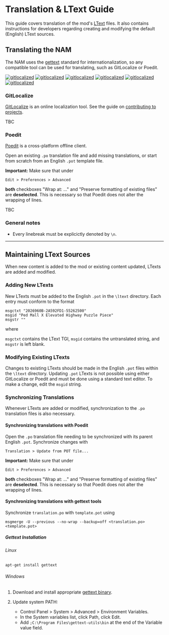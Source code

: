 # Translation & LText Guide

This guide covers translation of the mod's [LText](https://wiki.sc4devotion.com/index.php?title=LTEXT) files.  It also contains instructions for developers regarding creating and modifying the default (English) LText sources.

## Translating the NAM

The NAM uses the [gettext](https://en.wikipedia.org/wiki/Gettext) standard for internationalization,
so any compatible tool can be used for translating, such as GitLocalize or Poedit.

[![gitlocalized ](https://gitlocalize.com/repo/8289/de/badge.svg)](https://gitlocalize.com/repo/8289/de?utm_source=badge)
[![gitlocalized ](https://gitlocalize.com/repo/8289/fr/badge.svg)](https://gitlocalize.com/repo/8289/fr?utm_source=badge)
[![gitlocalized ](https://gitlocalize.com/repo/8289/it/badge.svg)](https://gitlocalize.com/repo/8289/it?utm_source=badge)
[![gitlocalized ](https://gitlocalize.com/repo/8289/ja/badge.svg)](https://gitlocalize.com/repo/8289/ja?utm_source=badge)
[![gitlocalized ](https://gitlocalize.com/repo/8289/nl/badge.svg)](https://gitlocalize.com/repo/8289/nl?utm_source=badge)
[![gitlocalized ](https://gitlocalize.com/repo/8289/es/badge.svg)](https://gitlocalize.com/repo/8289/es?utm_source=badge)

### GitLocalize

[GitLocalize](https://gitlocalize.com/repo/8289) is an online localization tool.  See the guide on [contributing to projects](https://docs.gitlocalize.com/how_to_contribute.html).

TBC

### Poedit

[Poedit](https://poedit.net/) is a cross-platform offline client.

Open an existing `.po` translation file and add missing translations,
or start from scratch from an English `.pot` template file.

**Important:** Make sure that under

    Edit > Preferences > Advanced

**both** checkboxes "Wrap at: …" and "Preserve formatting of existing files" are **deselected**.
This is necessary so that Poedit does not alter the wrapping of lines.

TBC

### General notes

- Every linebreak must be explicictly denoted by `\n`.

---

## Maintaining LText Sources

When new content is added to the mod or existing content updated, LTexts are added and modified.

### Adding New LTexts

New LTexts must be added to the English `.pot` in the `\ltext` directory.  Each entry must conform to the format

    msgctxt "2026960B-2A592FD1-55262500"
    msgid "Ped Mall X Elevated Highway Puzzle Piece"
    msgstr ""

where

`msgctxt` contains the LText TGI,
`msgid` contains the untranslated string,
and `msgstr` is left blank.

### Modifying Existing LTexts

Changes to existing LTexts should be made in the English `.pot` files within the `\ltext` directory.  Updating `.pot` LTexts is not possible using either GitLocalize or Poedit and must be done using a standard text editor.  To make a change, edit the `msgid` string.

### Synchronizing Translations

Whenever LTexts are added or modified, synchronization to the `.po` translation files is also necessary.

#### Synchronizing translations with Poedit

Open the `.po` translation file needing to be synchronized with its parent English `.pot`.  Synchronize changes with

    Translation > Update from POT file...

**Important:** Make sure that under

    Edit > Preferences > Advanced

**both** checkboxes "Wrap at: …" and "Preserve formatting of existing files" are **deselected**.
This is necessary so that Poedit does not alter the wrapping of lines.

#### Synchronizing translations with gettext tools

Synchronize `translation.po` with `template.pot` using

`msgmerge -U --previous --no-wrap --backup=off <translation.po> <template.pot>`

##### Gettext Installation

###### Linux

`apt-get install gettext`

###### Windows

1. Download and install appropriate [gettext binary](https://mlocati.github.io/articles/gettext-iconv-windows.html).

2. Update system PATH:

    - Control Panel > System > Advanced > Environment Variables.
    - In the System variables list, click Path, click Edit.
    - Add `;C:\Program Files\gettext-utils\bin` at the end of the Variable value field.
